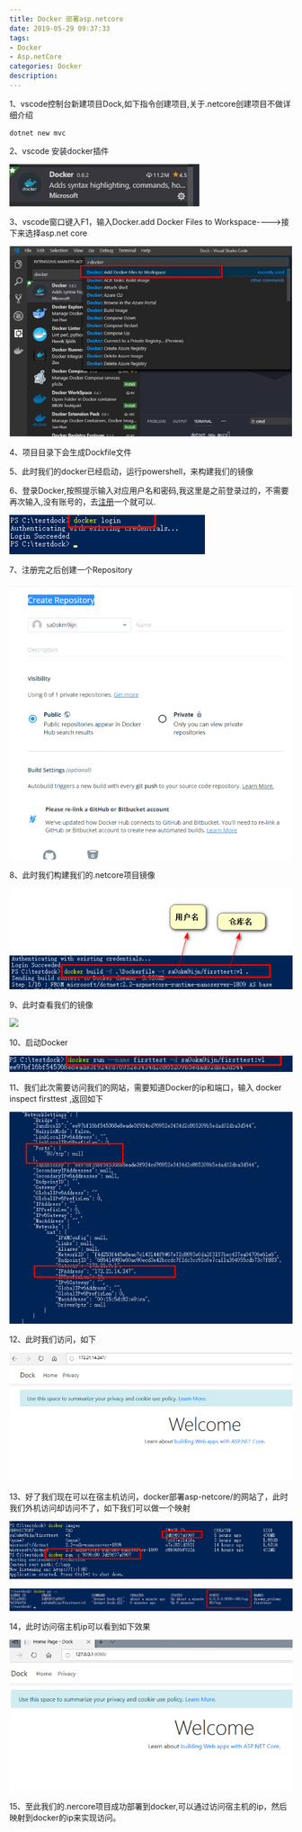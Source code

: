```yaml
---
title: Docker 部署asp.netcore
date: 2019-05-29 09:37:33
tags: 
- Docker 
- Asp.netCore
categories: Docker 
description: 
---
```

1、vscode控制台新建项目Dock,如下指令创建项目,关于.netcore创建项目不做详细介绍
```
dotnet new mvc
```
2、vscode 安装docker插件

![](部署asp-netcore/584421-20190516164917084-1391566673.png)

3、vscode窗口键入F1，输入Docker.add Docker Files to Workspace---->接下来选择asp.net core

![](部署asp-netcore/584421-20190516165206810-1664561845.png)

4、项目目录下会生成Dockfile文件

5、此时我们的docker已经启动，运行powershell，来构建我们的镜像

6、登录Docker,按照提示输入对应用户名和密码,我这里是之前登录过的，不需要再次输入,没有账号的，去[注册](https://hub.docker.com/signup?next=%2F%3Fref%3Dlogin)一个就可以.

![](部署asp-netcore/584421-20190516170040480-561786121.png)

7、注册完之后创建一个Repository

![](部署asp-netcore/584421-20190516170458441-938501866.png)

8、此时我们构建我们的.netcore项目镜像

![](部署asp-netcore/584421-20190516173834371-830367787.png)

9、此时查看我们的镜像

![](部署asp-netcore/584421-20190516173931278-1944811307.png)

10、启动Docker

![](部署asp-netcore/584421-20190516174134282-1972270167.png)

11、我们此次需要访问我们的网站，需要知道Docker的ip和端口，输入 docker inspect firsttest ,返回如下

![](部署asp-netcore/584421-20190516174343030-185947570.png)

12、此时我们访问，如下

![](部署asp-netcore/584421-20190516174434511-607748310.png)

13、好了我们现在可以在宿主机访问，docker部署asp-netcore/的网站了，此时我们外机访问却访问不了，如下我们可以做一个映射

![](部署asp-netcore/584421-20190516174716333-353986431.png)

![](部署asp-netcore/584421-20190516174806384-1147472226.png)

14，此时访问宿主机ip可以看到如下效果

![](部署asp-netcore/584421-20190516174853099-1232000084.png)



 15、至此我们的.nercore项目成功部署到docker,可以通过访问宿主机的ip，然后映射到docker的ip来实现访问。
